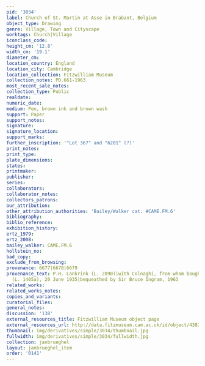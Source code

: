 ```yaml
---
pid: '3034'
label: Church of St. Martin at Asse in Brabant, Belgium
object_type: Drawing
genre: Village, Town and Cityscape
worktags: Church|Village
iconclass_code:
height_cm: '12.8'
width_cm: '19.1'
diameter_cm:
location_country: England
location_city: Cambridge
location_collection: Fitzwilliam Museum
collection_notes: PD.661-1963
most_recent_sale_notes:
collection_type: Public
realdate:
numeric_date:
medium: Pen, brown ink and brown wash
support: Paper
support_notes:
signature:
signature_location:
support_marks:
further_inscription: '"Lot 367" and "6201" (?)'
print_notes:
print_type:
plate_dimensions:
states:
printmaker:
publisher:
series:
collaborators:
collaborator_notes:
collectors_patrons:
our_attribution:
other_attribution_authorities: 'Bailey/Walker cat. #CAME.FM.6'
bibliography:
biblio_reference:
exhibition_history:
ertz_1979:
ertz_2008:
bailey_walker: CAME.FM.6
hollstein_no:
bad_copy:
exclude_from_browsing:
provenance: 6677|6678|6679
provenance_text: P.H. Lankrink (L. 2090)|with Colnaghi, from whom bought by Ingram
  (L. 1405a), 20 June 1935|bequeathed by Sir Bruce Ingram, 1963
related_works:
related_works_notes:
copies_and_variants:
curatorial_files:
general_notes:
discussion: '138'
external_resources_title: Fitzwilliam Museum object page
external_resources_url: http://data.fitzmuseum.cam.ac.uk/id/object/4382
thumbnail: img/derivatives/simple/3034/thumbnail.jpg
fullwidth: img/derivatives/simple/3034/fullwidth.jpg
collection: janbrueghel
layout: janbrueghel_item
order: '0141'
---
```


